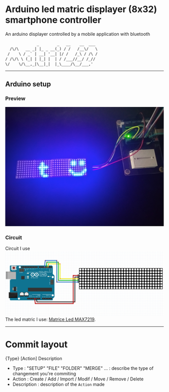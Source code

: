 # Arduino led matric displayer (8x32) smartphone controller
An arduino displayer controlled by a mobile application with bluetooth
```
              _        _   __    __  ___ 
  /\/\   __ _| |_ _ __(_) / /   /__\/   \
 /    \ / _` | __| '__| |/ /   /_\ / /\ /
/ /\/\ \ (_| | |_| |  | / /___//__/ /_// 
\/    \/\__,_|\__|_|  |_\____/\__/___,'  
```

---
## Arduino setup
### Preview
![Led displayer example](img/led_matrice.jpg)

### Circuit
Circuit I use
![Circuit image](img/circuit.jpg)
The led matric I use: [Matrice Led MAX7219](https://fr.aliexpress.com/item/32620800331.html?channel=twinner).   

---
# Commit layout
{Type} [Action] Description
  - Type : "SETUP" "FILE" "FOLDER" "MERGE" ... : describe the type of changement you're commiting
  - Action : Create / Add / Import / Modif / Move / Remove / Delete
  - Description : description of the `Action` made
